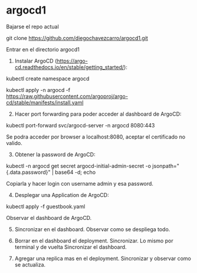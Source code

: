 # argocd1

Bajarse el repo actual

git clone https://github.com/diegochavezcarro/argocd1.git

Entrar en el directorio argocd1

1. Instalar ArgoCD (https://argo-cd.readthedocs.io/en/stable/getting_started/):

kubectl create namespace argocd

kubectl apply -n argocd -f https://raw.githubusercontent.com/argoproj/argo-cd/stable/manifests/install.yaml

2. Hacer port forwarding para poder acceder al dashboard de ArgoCD:

kubectl port-forward svc/argocd-server -n argocd 8080:443

Se podra acceder por browser a localhost:8080, aceptar el certificado no valido.

3. Obtener la password de ArgoCD:

kubectl -n argocd get secret argocd-initial-admin-secret -o jsonpath="{.data.password}" | base64 -d; echo

Copiarla y hacer login con username admin y esa password.

4. Desplegar una Application de ArgoCD:

kubectl apply -f guestbook.yaml

Observar el dashboard de ArgoCD.

5. Sincronizar en el dashboard. Observar como se despliega todo.

6. Borrar en el dashboard el deployment. Sincronizar. Lo mismo por terminal y de vuelta Sincronizar
el dashboard.

7. Agregar una replica mas en el deployment. Sincronizar y observar como se actualiza.


